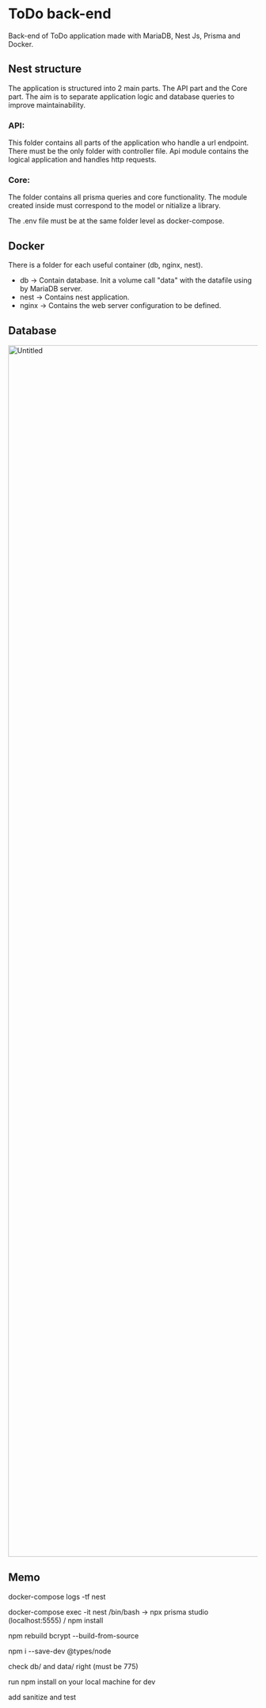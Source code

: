 # ToDo back-end 
Back-end of ToDo application made with MariaDB, Nest Js, Prisma and Docker.

## Nest structure

The application is structured into 2 main parts. The API part and the Core part. The aim is to separate application logic and database queries to improve maintainability.
### API: 
This folder contains all parts of the application who handle a url endpoint. There must be the only folder with controller file. Api module contains the logical application and handles http requests.  
### Core:
The folder contains all prisma queries and core functionality. The module created inside must correspond to the model or nitialize a library.

The .env file must be at the same folder level as docker-compose.

## Docker 
There is a folder for each useful container (db, nginx, nest). 
 - db -> Contain database. Init a volume call "data" with the datafile using by MariaDB server.
 - nest -> Contains nest application.
 - nginx -> Contains the web server configuration to be defined.


## Database

<img width="2448" alt="Untitled" src="https://github.com/user-attachments/assets/11060667-cde1-47ff-9064-7981b9fb1dd5">


## Memo

docker-compose logs -tf nest  

docker-compose exec -it nest /bin/bash  -> npx prisma studio (localhost:5555) / npm install 

npm rebuild bcrypt --build-from-source

npm i --save-dev @types/node

check db/ and data/ right (must be 775)

run npm install on your local machine for dev

add sanitize and test


